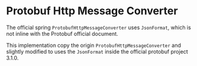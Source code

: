 Protobuf Http Message Converter
===============================

The official spring `ProtobufHttpMessageConverter` uses `JsonFormat`, which is not inline with the Protobuf official document.

This implementation copy the origin `ProtobufHttpMessageConverter` and slightly modified to uses the `JsonFormat` inside the official protobuf project 3.1.0.
